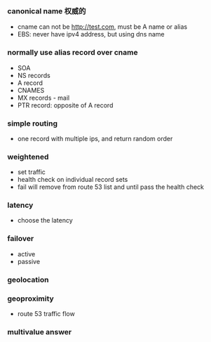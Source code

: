 ### canonical name 权威的

- cname can not be http://test.com, must be A name or alias
- EBS: never have ipv4 address, but using dns name

### normally use alias record over cname

- SOA
- NS records
- A record
- CNAMES
- MX records - mail
- PTR record: opposite of A record

### simple routing
- one record with multiple ips, and return random order


### weightened
- set traffic
- health check on individual record sets
- fail will remove from route 53 list and until pass the health check


### latency
- choose the latency


### failover
- active 
- passive

### geolocation

### geoproximity
- route 53 traffic flow

### multivalue answer
